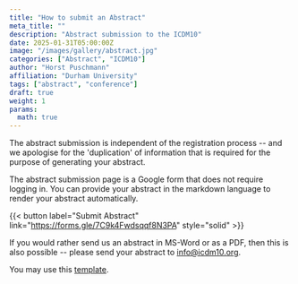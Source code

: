 ```yaml
---
title: "How to submit an Abstract"
meta_title: ""
description: "Abstract submission to the ICDM10"
date: 2025-01-31T05:00:00Z
image: "/images/gallery/abstract.jpg"
categories: ["Abstract", "ICDM10"]
author: "Horst Puschmann"
affiliation: "Durham University"
tags: ["abstract", "conference"]
draft: true
weight: 1
params:
  math: true
---
```



The abstract submission is independent of the registration process -- and we apologise for the 'duplication' of information that is required for the purpose of generating your abstract.

The abstract submission page is a Google form that does not require logging in. You can provide your abstract in the markdown language to render your abstract automatically.

{{< button label="Submit Abstract" link="https://forms.gle/7C9k4Fwdsqqf8N3PA" style="solid" >}}

If you would rather send us an abstract in MS-Word or as a PDF, then this is also possible -- please send your abstract to info@icdm10.org.

You may use this [template](https://e.pcloud.link/publink/show?code=XZz8hqZ6P1pIblEoIRPRm8pxnYKBL3MdRsV). 